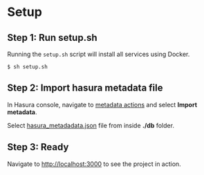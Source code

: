 # Setup

## Step 1: Run setup.sh

Running the `setup.sh` script will install all services using Docker.

```
$ sh setup.sh
```

## Step 2: Import hasura metadata file

In Hasura console, navigate to  [metadata actions](http://localhost:8080/console/settings/metadata-actions)  and select __Import metadata__.

Select [hasura_metadadata.json](https://github.com/sstefoss/fullstack-blog-like/blob/master/db/hasura_metadata.json) file from inside __./db__ folder.

## Step 3: Ready

Navigate to [http://localhost:3000](http://localhost:3000) to see the project in action.